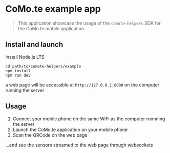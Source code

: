 # CoMo.te example app

> This application showcase the usage of the `comote-helpers` SDK for the CoMo.te mobile application.


## Install and launch

Install Node.js LTS

```
cd path/to/comote-helpers/example
npm install 
npm run dev
```

a web page will be accessible at `http://127.0.0.1:8000` on the computer running the server

## Usage

1. Connect your mobile phone on the same WiFi as the computer runnning the server
2. Launch the CoMo.te application on your mobile phone
3. Scan the QRCode on the web page

...and see the sensors streamed to the web page through websockets
